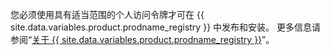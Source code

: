 您必须使用具有适当范围的个人访问令牌才可在 {{ site.data.variables.product.prodname_registry }} 中发布和安装。 更多信息请参阅“[关于 {{ site.data.variables.product.prodname_registry }}](/packages/publishing-and-managing-packages/about-github-packages#authenticating-to-github-packages)”。
